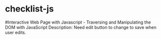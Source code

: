 # checklist-js
#Interactive Web Page with Javascript - Traversing and Manipulating the DOM with JavaScript
Description: Need edit button to change to save when user edits.
